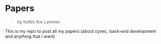 # Papers

> by hoWo the Lammer

This is my repo to post all my papers (about cysec, back-end development and anything that i want)

